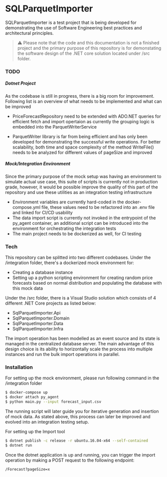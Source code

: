 # SQLParquetImporter

SQLParquetImporter is a test project that is being developed for demonstrating the use of Software Engineering best practices and architectural principles.

> :warning: Please note that the code and this documentation is not a finished project and the primary purpose of this repository is for demonstating the software design of the .NET core solution located under /src folder.

### TODO

##### Dotnet Project

As the codebase is still in progress, there is a big room for improvement. Following list is an overview of what needs to be implemented and what can be improved
  - PriceForecastRepository need to be extended with ADO.NET queries for efficient fetch and import opertaion as currently the grouping logic is embedded into the  ParquetWriterService
  
- ParquetWriter library is far from being efficient and has only been developed for demonstrating the successful write operations. For better scalability, both time and space complexity of the method WriteFile() needs to be analyzed for different values of pageSize and improved

##### Mock/Integration Environment
Since the primary purpose of the mock setup was having an environment to simulate actual use case, this suite of scripts is currently not in production grade, however, it would be possible improve the quality of this part of the repository and use these utilities as an integration testing infrastructure
- Environment variables are currently hard-coded in the docker-compose.yml file, these values need to be refactored into an .env file and linked for CI/CD usability
- The data import script is currently not invoked in the entrypoint of the py_agent container, an additional script can be introduced into the environment for orchestrating the integration tests
- The main project needs to be dockerized as well, for CI testing

### Tech
This repository can be splitted into two different codebases. Under the /integration folder, there's a dockerized mock environment for:
- Creating a database instance
- Setting up a python scripting environment for creating random price forecasts based on normal distribution and populating the database with this mock data

Under the /src folder, there is a Visual Studio solution which consists of 4 different .NET Core projects as listed below:

- SqlParquetImporter.Api
- SqlParquetImporter.Domain
- SqlParquetImporter.Data
- SqlParquetImporter.Infra

The import operation has been modelled as an event source and its state is managed in the centralized database server. The main advantage of this design choice is its ability to horizontally scale the process into multiple instances and run the bulk import operations in parallel. 

### Installation
For setting up the mock environment, please run following command in the /integration folder

```sh
$ docker-compose up
$ docker attach py_agent
$ python main.py --input forecast_input.csv
```
The running script will later guide you for iterative generation and insertion of mock data. As stated above, this process can later be improved and evolved into an integration testing setup. 

For setting up the Import tool

```sh
$ dotnet publish -c release -r ubuntu.16.04-x64 --self-contained
$ dotnet run
```
Once the dotnet application is up and running, you can trigger the import operation by making a POST request to the following endpoint: 
```
/Forecast?pageSize=x
```

